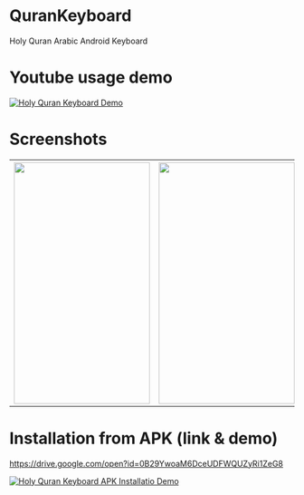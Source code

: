# QuranKeyboard
Holy Quran Arabic Android Keyboard

Youtube usage demo
==================

[![Holy Quran Keyboard Demo](http://img.youtube.com/vi/FCiLyVEzIXA/0.jpg)](http://www.youtube.com/watch?v=FCiLyVEzIXA)


Screenshots
===========
<table>
 <tr>
 <th><img src="https://user-images.githubusercontent.com/5300525/27157379-2478e2ce-5159-11e7-8fc6-48a49299538e.png" width="240" height="426" /></th>
 <th><img src="https://user-images.githubusercontent.com/5300525/27157380-247db290-5159-11e7-9792-84afa2ddbebc.png" width="240" height="426" /></th>
 <th><img src="https://user-images.githubusercontent.com/5300525/27157378-246f2cc0-5159-11e7-8666-037b56805b8f.png" width="240" height="426" /></th>
 </tr>
 </table>
 
 Installation from APK (link & demo)
 ===================================
 
 <https://drive.google.com/open?id=0B29YwoaM6DceUDFWQUZyRi1ZeG8>
 
 [![Holy Quran Keyboard APK Installatio Demo](http://img.youtube.com/vi/bHO3-Xo-Hw4/0.jpg)](http://www.youtube.com/watch?v=bHO3-Xo-Hw4)
